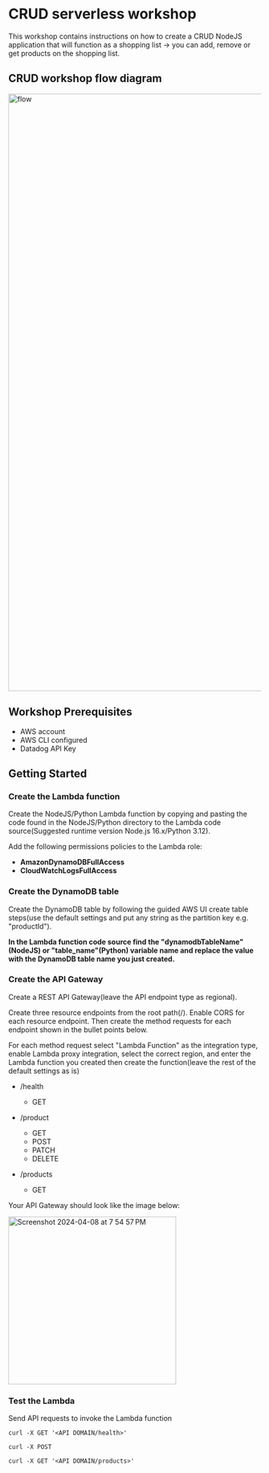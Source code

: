 # CRUD serverless workshop

This workshop contains instructions on how to create a CRUD NodeJS application that will function as a shopping list → you can add, remove or get products on the shopping list.

## CRUD workshop flow diagram 

<img width="1190" alt="flow" src="https://github.com/superhsu/CRUD-Serverless-Node/assets/31141265/e066a0d6-da65-441b-bbf9-089868f592f2">

## Workshop Prerequisites

- AWS account
- AWS CLI configured 
- Datadog API Key 

## Getting Started 

### Create the Lambda function 

Create the NodeJS/Python Lambda function by copying and pasting the code found in the NodeJS/Python directory to the Lambda code source(Suggested runtime version Node.js 16.x/Python 3.12). 

Add the following permissions policies to the Lambda role: 

- **AmazonDynamoDBFullAccess**
- **CloudWatchLogsFullAccess**

### Create the DynamoDB table

Create the DynamoDB table by following the guided AWS UI create table steps(use the default settings and put any string as the partition key e.g. "productId"). 

**In the Lambda function code source find the "dynamodbTableName"(NodeJS) or "table_name"(Python) variable name and replace the value with the DynamoDB table name you just created.** 

### Create the API Gateway 

Create a REST API Gateway(leave the API endpoint type as regional). 

Create three resource endpoints from the root path(/). Enable CORS for each resource endpoint. Then create the method requests for each endpoint shown in the bullet points below. 

For each method request select "Lambda Function" as the integration type, enable Lambda proxy integration, select the correct region, and enter the Lambda function you created then create the function(leave the rest of the default settings as is) 

- /health

  - GET 

- /product

  - GET
  - POST
  - PATCH
  - DELETE

- /products 

  - GET

Your API Gateway should look like the image below: 

<img width="334" alt="Screenshot 2024-04-08 at 7 54 57 PM" src="https://github.com/superhsu/CRUD-Serverless-Workshop/assets/31141265/bc35c320-1b7d-4ca8-8482-2aead6098b41">

### Test the Lambda

Send API requests to invoke the Lambda function 

```
curl -X GET '<API DOMAIN/health>' 

curl -X POST 

curl -X GET '<API DOMAIN/products>'


```
